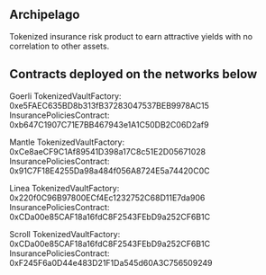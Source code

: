 ## Archipelago
Tokenized insurance risk product to earn attractive yields with no correlation to other assets. 

## Contracts deployed on the networks below
Goerli
TokenizedVaultFactory: 0xe5FAEC635BD8b313fB37283047537BEB9978AC15
InsurancePoliciesContract: 0xb647C1907C71E7BB467943e1A1C50DB2C06D2af9

Mantle
TokenizedVaultFactory: 0xCe8aeCF9C1Af89541D398a17C8c51E2D05671028
InsurancePoliciesContract: 0x91C7F18E4255Da98a484f056A8724E5a74420C0C

Linea
TokenizedVaultFactory: 0x220f0C96B97800ECf4Ec1232752C68D11E7da906
InsurancePoliciesContract: 0xCDa00e85CAF18a16fdC8F2543FEbD9a252CF6B1C

Scroll
TokenizedVaultFactory: 0xCDa00e85CAF18a16fdC8F2543FEbD9a252CF6B1C
InsurancePoliciesContract: 0xF245F6a0D44e483D21F1Da545d60A3C756509249
